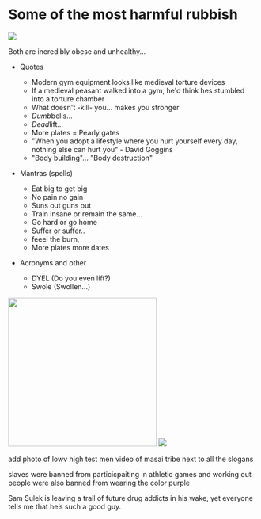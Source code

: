 # Some of the most harmful rubbish

<img src=/pix/suffer-or-suffer.avif>

Both are incredibly obese and unhealthy...

- Quotes
	- Modern gym equipment looks like medieval torture devices
	- If a medieval peasant walked into a gym, he'd think hes stumbled into a torture chamber
	- What doesn't -kill- you... makes you stronger
	- *Dumb*bells...
	- *Dead*lift...
	- More plates = Pearly gates
	- "When you adopt a lifestyle where you hurt yourself every day, nothing else can hurt you" - David Goggins
	- "Body building"... "Body destruction"

- Mantras (spells)
	- Eat big to get big
	- No pain no gain
	- Suns out guns out
	- Train insane or remain the same...
	- Go hard or go home
	- Suffer or suffer..
	- feeel the burn, 
	- More plates more dates

- Acronyms and other
	- DYEL (Do you even lift?)
	- Swole (Swollen...)

<img src="/pix/pencil-neck-yt-comment.avif" style="width: 300px;">

<img src=/pix/skeleton-deadlift.avif>

add photo of lowv high test men video of masai tribe next to all the slogans

slaves were banned from particicpaiting in athletic games and working out
people were also banned from wearing the color purple

Sam Sulek is leaving a trail of future drug addicts in his wake, yet everyone tells me that he’s such a good guy.
